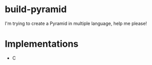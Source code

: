 # build-pyramid
I'm trying to create a Pyramid in multiple language, help me please!

# Implementations
- C
